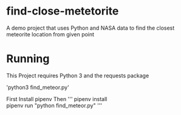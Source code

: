 # find-close-metetorite
A demo project that uses Python and NASA data to find the closest meteorite location from given point

# Running

This Project requires Python 3  and the requests package

'python3 find_meteor.py'

First Install pipenv Then
'''
pipenv install  
pipenv run "python find_meteor.py"
'''
